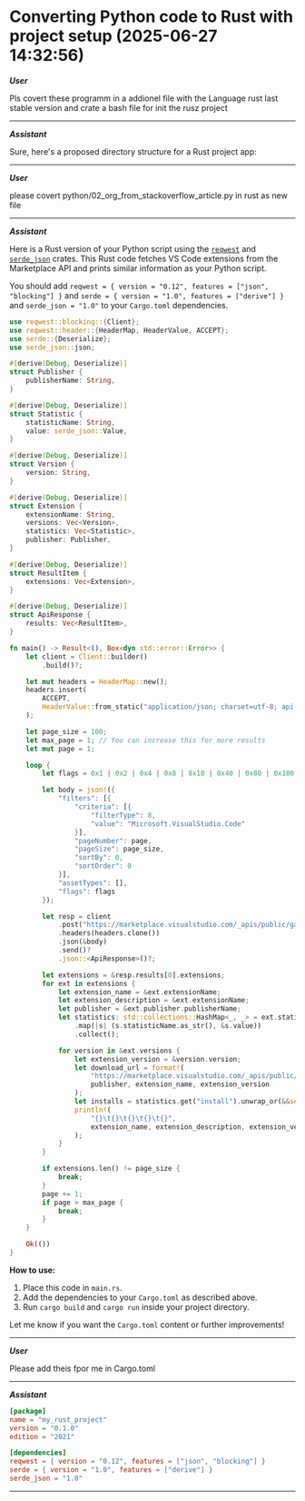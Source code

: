 <!-- Generated by SpecStory -->

# Converting Python code to Rust with project setup (2025-06-27 14:32:56)

_**User**_

Pls  covert these programm in a addionel file with the Language rust last stable version and crate a bash file for init the rusz  project

---

_**Assistant**_

Sure, here's a proposed directory structure for a Rust project app:



---

_**User**_

please covert  python/02_org_from_stackoverflow_article.py in rust as new file

---

_**Assistant**_

Here is a Rust version of your Python script using the [`reqwest`](https://crates.io/crates/reqwest) and [`serde_json`](https://crates.io/crates/serde_json) crates. This Rust code fetches VS Code extensions from the Marketplace API and prints similar information as your Python script.

You should add `reqwest = { version = "0.12", features = ["json", "blocking"] }` and `serde = { version = "1.0", features = ["derive"] }` and `serde_json = "1.0"` to your `Cargo.toml` dependencies.

````rust
use reqwest::blocking::{Client};
use reqwest::header::{HeaderMap, HeaderValue, ACCEPT};
use serde::{Deserialize};
use serde_json::json;

#[derive(Debug, Deserialize)]
struct Publisher {
    publisherName: String,
}

#[derive(Debug, Deserialize)]
struct Statistic {
    statisticName: String,
    value: serde_json::Value,
}

#[derive(Debug, Deserialize)]
struct Version {
    version: String,
}

#[derive(Debug, Deserialize)]
struct Extension {
    extensionName: String,
    versions: Vec<Version>,
    statistics: Vec<Statistic>,
    publisher: Publisher,
}

#[derive(Debug, Deserialize)]
struct ResultItem {
    extensions: Vec<Extension>,
}

#[derive(Debug, Deserialize)]
struct ApiResponse {
    results: Vec<ResultItem>,
}

fn main() -> Result<(), Box<dyn std::error::Error>> {
    let client = Client::builder()
        .build()?;

    let mut headers = HeaderMap::new();
    headers.insert(
        ACCEPT,
        HeaderValue::from_static("application/json; charset=utf-8; api-version=7.2-preview.1"),
    );

    let page_size = 100;
    let max_page = 1; // You can increase this for more results
    let mut page = 1;

    loop {
        let flags = 0x1 | 0x2 | 0x4 | 0x8 | 0x10 | 0x40 | 0x80 | 0x100 | 0x8000;

        let body = json!({
            "filters": [{
                "criteria": [{
                    "filterType": 8,
                    "value": "Microsoft.VisualStudio.Code"
                }],
                "pageNumber": page,
                "pageSize": page_size,
                "sortBy": 0,
                "sortOrder": 0
            }],
            "assetTypes": [],
            "flags": flags
        });

        let resp = client
            .post("https://marketplace.visualstudio.com/_apis/public/gallery/extensionquery")
            .headers(headers.clone())
            .json(&body)
            .send()?
            .json::<ApiResponse>()?;

        let extensions = &resp.results[0].extensions;
        for ext in extensions {
            let extension_name = &ext.extensionName;
            let extension_description = &ext.extensionName;
            let publisher = &ext.publisher.publisherName;
            let statistics: std::collections::HashMap<_, _> = ext.statistics.iter()
                .map(|s| (s.statisticName.as_str(), &s.value))
                .collect();

            for version in &ext.versions {
                let extension_version = &version.version;
                let download_url = format!(
                    "https://marketplace.visualstudio.com/_apis/public/gallery/publishers/{}/vsextensions/{}/{}/vspackage",
                    publisher, extension_name, extension_version
                );
                let installs = statistics.get("install").unwrap_or(&&serde_json::Value::Null);
                println!(
                    "{}\t{}\t{}\t{}\t{}",
                    extension_name, extension_description, extension_version, download_url, installs
                );
            }
        }

        if extensions.len() != page_size {
            break;
        }
        page += 1;
        if page > max_page {
            break;
        }
    }

    Ok(())
}
````

**How to use:**
1. Place this code in `main.rs`.
2. Add the dependencies to your `Cargo.toml` as described above.
3. Run `cargo build` and `cargo run` inside your project directory.

Let me know if you want the `Cargo.toml` content or further improvements!

---

_**User**_

Please add theis fpor me in Cargo.toml

---

_**Assistant**_

````toml
[package]
name = "my_rust_project"
version = "0.1.0"
edition = "2021"

[dependencies]
reqwest = { version = "0.12", features = ["json", "blocking"] }
serde = { version = "1.0", features = ["derive"] }
serde_json = "1.0"
````

---

